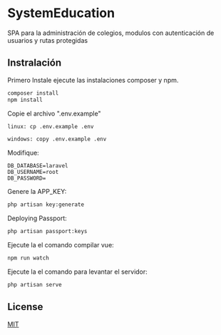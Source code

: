 # SystemEducation

SPA para la administración de colegios, modulos con autenticación de usuarios y rutas protegidas

## Instralación

Primero Instale ejecute las instalaciones composer y npm.

```bash
composer install
npm install
```
Copie el archivo ".env.example"
```bash
linux: cp .env.example .env
```
```cmd
windows: copy .env.example .env
```

Modifique:

```env
DB_DATABASE=laravel
DB_USERNAME=root
DB_PASSWORD=
```
Genere la APP_KEY:
```bash
php artisan key:generate
```
Deploying Passport:
```bash
php artisan passport:keys
```

Ejecute la el comando compilar vue:
```bash
npm run watch
```

Ejecute la el comando para levantar el servidor:
```bash
php artisan serve
```
## License
[MIT](https://choosealicense.com/licenses/mit/)